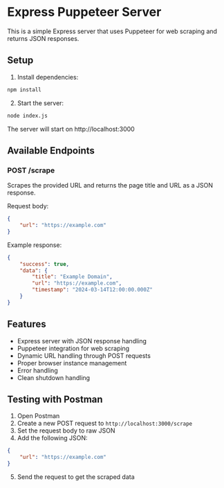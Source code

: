 # Express Puppeteer Server

This is a simple Express server that uses Puppeteer for web scraping and returns JSON responses.

## Setup

1. Install dependencies:
```bash
npm install
```

2. Start the server:
```bash
node index.js
```

The server will start on http://localhost:3000

## Available Endpoints

### POST /scrape
Scrapes the provided URL and returns the page title and URL as a JSON response.

Request body:
```json
{
    "url": "https://example.com"
}
```

Example response:
```json
{
    "success": true,
    "data": {
        "title": "Example Domain",
        "url": "https://example.com",
        "timestamp": "2024-03-14T12:00:00.000Z"
    }
}
```

## Features

- Express server with JSON response handling
- Puppeteer integration for web scraping
- Dynamic URL handling through POST requests
- Proper browser instance management
- Error handling
- Clean shutdown handling

## Testing with Postman

1. Open Postman
2. Create a new POST request to `http://localhost:3000/scrape`
3. Set the request body to raw JSON
4. Add the following JSON:
```json
{
    "url": "https://example.com"
}
```
5. Send the request to get the scraped data 